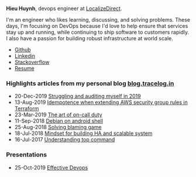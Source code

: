 **Hieu Huynh**, devops engineer at [LocalizeDirect](https://www.localizedirect.com/). 

I'm an engineer who likes learning, discussing, and solving problems. These days, I'm focusing on DevOps because I'd love to help ensure that services stay up and running, while continuing to ship software to customers rapidly. I also have a passion for building robust infrastructure at world scale.

* [Github](https://github.com/hieuhtr)
* [Linkedin](https://www.linkedin.com/in/huynhtrunghieucs)
* [Stackoverflow](https://stackoverflow.com/users/5402121/hieu-huynh?tab=profile)
* [Resume](https://blog.tracelog.in/resume/2020-hireme.pdf)

### Highlights articles from my personal blog [blog.tracelog.in](https://blog.tracelog.in)

* 20-Dec-2019 [Struggling and auditing myself in 2019](https://blog.tracelog.in/mindset/2019/12/20/Struggling-and-auditing-myself-in-2019.html) 
* 13-Aug-2019 [Idempotence when extending AWS security group rules in Terraform](https://blog.tracelog.in/technical/2019/08/13/Idempotence-when-extending-AWS-security-group-rules-in-Terraform.html)
* 23-Mar-2019 [The art of on-call duty](https://blog.tracelog.in/mindset/2019/03/23/The-art-of-on-call-duty.html)
* 11-Sep-2018 [Debian on android shell](https://blog.tracelog.in/technical/2018/09/11/Debian-on-android-shell.html)
* 25-Aug-2018 [Solving blaming game](https://blog.tracelog.in/mindset/2018/08/25/Solving-blaming-game.html)
* 18-Jul-2018 [Mindset for building HA and scalable system](https://blog.tracelog.in/technical/2018/07/18/Mindset-for-building-HA-system.html)
* 16-Jul-2017 [Understanding top command](https://blog.tracelog.in/technical/2017/07/16/Understanding-top-command.html)

### Presentations
* 25-Oct-2019 [Effective Devops](https://docs.google.com/presentation/d/1NuHheieZivVjbTKYX5K277TnXTyyBoUDWHBvQVxTlVs/edit?usp=sharing)
